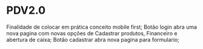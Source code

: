 # PDV2.0

Finalidade de colocar em prática conceito mobile first;
Botão login abra uma nova pagina com novas opções de Cadastrar produtos, Financeiro e abertura de caixa;
Botão cadastrar abra nova pagina para formulario;
